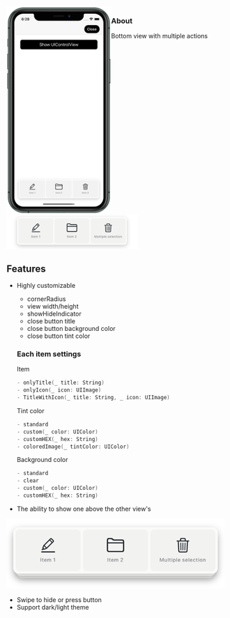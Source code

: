 <img align="left" src="https://github.com/VladK9/UIControlView/blob/main/Assets/iPhone 11 Pro preview.png" width="240"/>


### About

Bottom view with multiple actions

<p align="left">
  <img src="https://github.com/VladK9/UIControlView/blob/main/Assets/Preview.png" width="300">
</p>

## Features

- Highly customizable
   - cornerRadius
   - view width/height
   - showHideIndicator
   - close button title
   - close button background color
   - close button tint color

   ### Each item settings
   
   Item
   ```swift
   - onlyTitle(_ title: String)
   - onlyIcon(_ icon: UIImage)
   - TitleWithIcon(_ title: String, _ icon: UIImage)
   ```
   
   Tint color
   ```swift
   - standard
   - custom(_ color: UIColor)
   - customHEX(_ hex: String)
   - coloredImage(_ tintColor: UIColor)
   ```
    
   Background color
   ```swift
   - standard
   - clear
   - custom(_ color: UIColor)
   - customHEX(_ hex: String)
   ```
   
- The ability to show one above the other view's
<p float="left">
  <img src="https://github.com/VladK9/UIControlView/blob/main/Assets/Multiple view's.png" width="500">
</p>

- Swipe to hide or press button
- Support dark/light theme
